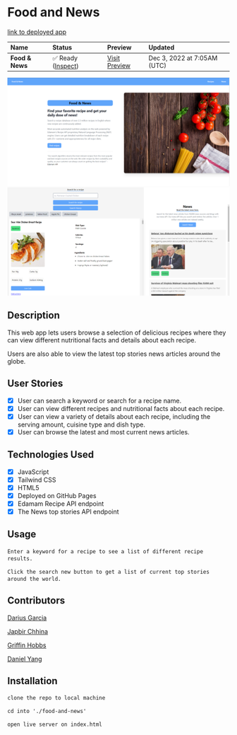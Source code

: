 # Food and News

[link to deployed app](https://dariusgarcia.github.io/food-and-news/)


| Name | Status | Preview | Updated |
| :--- | :----- | :------ | :------ |
| **Food & News** | ✅ Ready ([Inspect](https://vercel.com/dariusg/food-and-news/9pVTLSBUM13BD4xn7L9urECU67sT)) | [Visit Preview](https://food-and-news-git-darius-dariusg.vercel.app) | Dec 3, 2022 at 7:05AM (UTC) |



![Screenshot of web app](./assets/images/homepage.png)
![Screenshot of web app](./assets/images/dashboard.png)

## Description

This web app lets users browse a selection of delicious recipes where they can view different nutritional facts and details about each recipe.

Users are also able to view the latest top stories news articles around the globe.

## User Stories

- [x] User can search a keyword or search for a recipe name.
- [x] User can view different recipes and nutritional facts about each recipe.
- [x] User can view a variety of details about each recipe, including the serving amount, cuisine type and dish type.
- [x] User can browse the latest and most current news articles.

## Technologies Used

- [x] JavaScript
- [x] Tailwind CSS
- [x] HTML5
- [x] Deployed on GitHub Pages
- [x] Edamam Recipe API endpoint
- [x] The News top stories API endpoint

## Usage

```
Enter a keyword for a recipe to see a list of different recipe results.
```

```
Click the search new button to get a list of current top stories around the world.
```

## Contributors

[Darius Garcia](https://github.com/dariusgarcia/)

[Japbir Chhina](https://github.com/japchhina)

[Griffin Hobbs](https://github.com/ffirgin)

[Daniel Yang](https://github.com/danielshang11)

## Installation

```
clone the repo to local machine
```

```
cd into './food-and-news'
```

```
open live server on index.html
```
